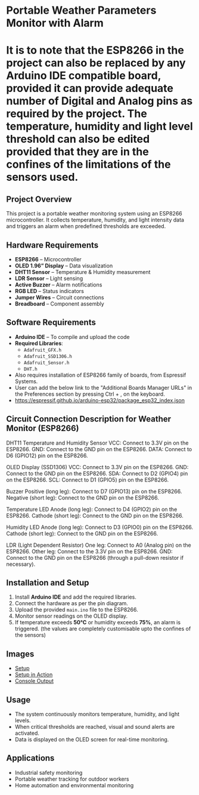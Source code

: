 # Portable Weather Parameters Monitor with Alarm
# It is to note that the ESP8266 in the project can also be replaced by any Arduino IDE compatible board, provided it can provide adequate number of Digital and Analog pins as required by the project. The temperature, humidity and light level threshold can also be edited provided that they are in the confines of the limitations of the sensors used.

## Project Overview
This project is a portable weather monitoring system using an ESP8266 microcontroller. It collects temperature, humidity, and light intensity data and triggers an alarm when predefined thresholds are exceeded.

## Hardware Requirements
- **ESP8266** – Microcontroller
- **OLED 1.96” Display** – Data visualization
- **DHT11 Sensor** – Temperature & Humidity measurement
- **LDR Sensor** – Light sensing
- **Active Buzzer** – Alarm notifications
- **RGB LED** – Status indicators
- **Jumper Wires** – Circuit connections
- **Breadboard** – Component assembly

## Software Requirements
- **Arduino IDE** – To compile and upload the code
- **Required Libraries**:
  - `Adafruit_GFX.h`
  - `Adafruit_SSD1306.h`
  - `Adafruit_Sensor.h`
  - `DHT.h`
 - Also requires installation of ESP8266 family of boards, from Espressif Systems.
 - User can add the below link to the "Additional Boards Manager URLs" in the Preferences section by pressing Ctrl + , on the keyboard.
 - https://espressif.github.io/arduino-esp32/package_esp32_index.json
 
## Circuit Connection Description for Weather Monitor (ESP8266)
DHT11 Temperature and Humidity Sensor
VCC: Connect to 3.3V pin on the ESP8266.
GND: Connect to the GND pin on the ESP8266.
DATA: Connect to D6 (GPIO12) pin on the ESP8266.

OLED Display (SSD1306)
VCC: Connect to 3.3V pin on the ESP8266.
GND: Connect to the GND pin on the ESP8266.
SDA: Connect to D2 (GPIO4) pin on the ESP8266.
SCL: Connect to D1 (GPIO5) pin on the ESP8266.

Buzzer
Positive (long leg): Connect to D7 (GPIO13) pin on the ESP8266.
Negative (short leg): Connect to the GND pin on the ESP8266.

Temperature LED
Anode (long leg): Connect to D4 (GPIO2) pin on the ESP8266.
Cathode (short leg): Connect to the GND pin on the ESP8266.

Humidity LED
Anode (long leg): Connect to D3 (GPIO0) pin on the ESP8266.
Cathode (short leg): Connect to the GND pin on the ESP8266.

LDR (Light Dependent Resistor)
One leg: Connect to A0 (Analog pin) on the ESP8266.
Other leg: Connect to the 3.3V pin on the ESP8266.
GND: Connect to the GND pin on the ESP8266 (through a pull-down resistor if necessary).

## Installation and Setup
1. Install **Arduino IDE** and add the required libraries.
2. Connect the hardware as per the pin diagram.
3. Upload the provided `main.ino` file to the ESP8266.
4. Monitor sensor readings on the OLED display.
5. If temperature exceeds **50°C** or humidity exceeds **75%**, an alarm is triggered. (the values are completely customisable upto the confines of the sensors)

## Images
 - [Setup](https://github.com/smgoesonline/Portable-Weather-Monitor/blob/main/Portable-Weather-Monitor-image-setup.jpg)
 - [Setup in Action](https://github.com/smgoesonline/Portable-Weather-Monitor/blob/main/Portable-Weather-Monitor-image-working.jpg)
 - [Console Output](https://github.com/smgoesonline/Portable-Weather-Monitor/blob/main/Portable-Weather-Monitor-image-console.jpg)

## Usage
- The system continuously monitors temperature, humidity, and light levels.
- When critical thresholds are reached, visual and sound alerts are activated.
- Data is displayed on the OLED screen for real-time monitoring.

## Applications
- Industrial safety monitoring
- Portable weather tracking for outdoor workers
- Home automation and environmental monitoring



